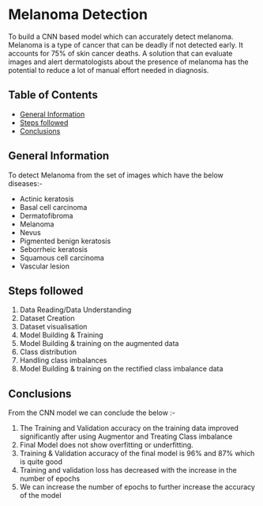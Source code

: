 # Melanoma Detection
To build a CNN based model which can accurately detect melanoma. Melanoma is a type of cancer that can be deadly if not detected early. It accounts for 75% of skin cancer deaths. A solution that can evaluate images and alert dermatologists about the presence of melanoma has the potential to reduce a lot of manual effort needed in diagnosis.

## Table of Contents
* [General Information](#general-information)
* [Steps followed](#steps-followed)
* [Conclusions](#conclusions)

## General Information
To detect Melanoma from the set of images which have the below diseases:-
- Actinic keratosis
- Basal cell carcinoma
- Dermatofibroma
- Melanoma
- Nevus
- Pigmented benign keratosis
- Seborrheic keratosis
- Squamous cell carcinoma
- Vascular lesion

## Steps followed
1. Data Reading/Data Understanding 
2. Dataset Creation
3. Dataset visualisation
4. Model Building & Training 
5. Model Building & training on the augmented data
6. Class distribution
7. Handling class imbalances
8. Model Building & training on the rectified class imbalance data 

## Conclusions
From the CNN model we can conclude the below :-
1. The Training and Validation accuracy on the training data improved significantly after using Augmentor and Treating Class imbalance
2. Final Model does not show overfitting or underfitting.
3. Training & Validation accuracy of the final model is 96% and 87% which is quite good
4. Training and validation loss has decreased with the increase in the number of epochs
5. We can increase the number of epochs to further increase the accuracy of the model
